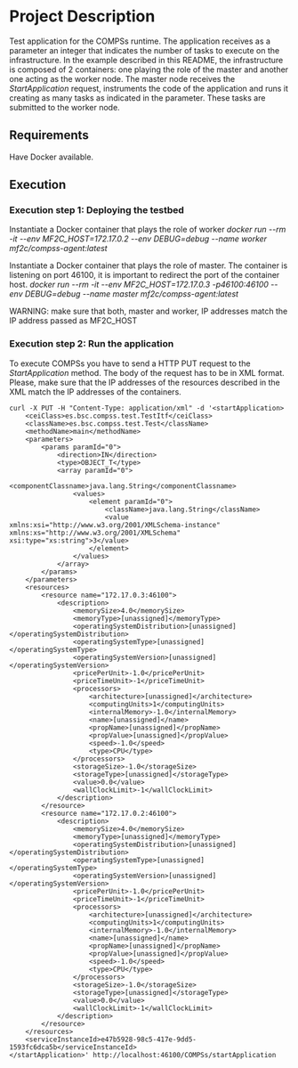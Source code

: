 # Project Description
Test application for the COMPSs runtime. The application receives as a parameter an integer that indicates the number of tasks to execute on the infrastructure. In the example described in this README, the infrastructure is composed of 2 containers: one playing the role of the master and another one acting as the worker node. The master node receives the _StartApplication_ request, instruments the code of the application and runs it creating as many tasks as indicated in the parameter. These tasks are submitted to the worker node.

## Requirements

Have Docker available.

## Execution
### **Execution step 1: Deploying the testbed**

  Instantiate a Docker container that plays the role of worker
  _docker run --rm -it --env MF2C_HOST=172.17.0.2  --env DEBUG=debug --name worker mf2c/compss-agent:latest_

  Instantiate a Docker container that plays the role of master. The container is listening on port 46100, it is important to redirect the port of the container host.
  _docker run --rm -it --env MF2C_HOST=172.17.0.3 -p46100:46100 --env DEBUG=debug --name master mf2c/compss-agent:latest_

  WARNING: make sure that both, master and worker, IP addresses match the IP address passed as MF2C_HOST

### **Execution step 2: Run the application**

To execute COMPSs you have to send a HTTP PUT request to the _StartApplication_ method. The body of the request has to be in XML format. Please, make sure that the IP addresses of the resources described in the XML match the IP addresses of the containers.


```
curl -X PUT -H "Content-Type: application/xml" -d '<startApplication>
    <ceiClass>es.bsc.compss.test.TestItf</ceiClass>
    <className>es.bsc.compss.test.Test</className>
    <methodName>main</methodName>
    <parameters>
        <params paramId="0">
            <direction>IN</direction>
            <type>OBJECT_T</type>
            <array paramId="0">
                <componentClassname>java.lang.String</componentClassname>
                <values>
                    <element paramId="0">
                        <className>java.lang.String</className>
                        <value xmlns:xsi="http://www.w3.org/2001/XMLSchema-instance" xmlns:xs="http://www.w3.org/2001/XMLSchema" xsi:type="xs:string">3</value>
                    </element>
                </values>
            </array>
        </params>
    </parameters>
    <resources>
        <resource name="172.17.0.3:46100">
            <description>
                <memorySize>4.0</memorySize>
                <memoryType>[unassigned]</memoryType>
                <operatingSystemDistribution>[unassigned]</operatingSystemDistribution>
                <operatingSystemType>[unassigned]</operatingSystemType>
                <operatingSystemVersion>[unassigned]</operatingSystemVersion>
                <pricePerUnit>-1.0</pricePerUnit>
                <priceTimeUnit>-1</priceTimeUnit>
                <processors>
                    <architecture>[unassigned]</architecture>
                    <computingUnits>1</computingUnits>
                    <internalMemory>-1.0</internalMemory>
                    <name>[unassigned]</name>
                    <propName>[unassigned]</propName>
                    <propValue>[unassigned]</propValue>
                    <speed>-1.0</speed>
                    <type>CPU</type>
                </processors>
                <storageSize>-1.0</storageSize>
                <storageType>[unassigned]</storageType>
                <value>0.0</value>
                <wallClockLimit>-1</wallClockLimit>
            </description>
        </resource>
        <resource name="172.17.0.2:46100">
            <description>
                <memorySize>4.0</memorySize>
                <memoryType>[unassigned]</memoryType>
                <operatingSystemDistribution>[unassigned]</operatingSystemDistribution>
                <operatingSystemType>[unassigned]</operatingSystemType>
                <operatingSystemVersion>[unassigned]</operatingSystemVersion>
                <pricePerUnit>-1.0</pricePerUnit>
                <priceTimeUnit>-1</priceTimeUnit>
                <processors>
                    <architecture>[unassigned]</architecture>
                    <computingUnits>1</computingUnits>
                    <internalMemory>-1.0</internalMemory>
                    <name>[unassigned]</name>
                    <propName>[unassigned]</propName>
                    <propValue>[unassigned]</propValue>
                    <speed>-1.0</speed>
                    <type>CPU</type>
                </processors>
                <storageSize>-1.0</storageSize>
                <storageType>[unassigned]</storageType>
                <value>0.0</value>
                <wallClockLimit>-1</wallClockLimit>
            </description>
        </resource>
    </resources>
    <serviceInstanceId>e47b5928-98c5-417e-9dd5-1593fc6dca5b</serviceInstanceId>
</startApplication>' http://localhost:46100/COMPSs/startApplication
```

